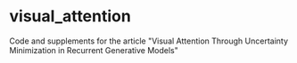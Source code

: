 # visual_attention
Code and supplements for the article "Visual Attention Through Uncertainty Minimization in Recurrent Generative Models"
